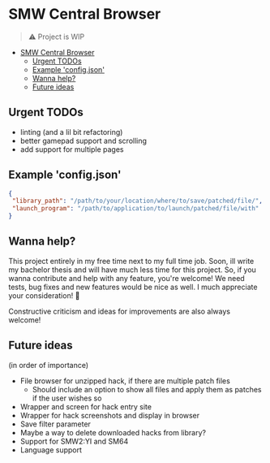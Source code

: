# SMW Central Browser
>
> :warning: Project is WIP

- [SMW Central Browser](#smw-central-browser)
  - [Urgent TODOs](#urgent-todos)
  - [Example 'config.json'](#example-configjson)
  - [Wanna help?](#wanna-help)
  - [Future ideas](#future-ideas)

## Urgent TODOs

- linting (and a lil bit refactoring)
- better gamepad support and scrolling
- add support for multiple pages

## Example 'config.json'

```json
{
 "library_path": "/path/to/your/location/where/to/save/patched/file/",
 "launch_program": "/path/to/application/to/launch/patched/file/with"
}
```

## Wanna help?

This project entirely in my free time next to my full time job. Soon, ill write my bachelor thesis and will have much less time for this project. So, if you wanna contribute and help with any feature, you're welcome! We need tests, bug fixes and new features would be nice as well. I much appreciate your consideration! :slightly_smiling_face:

Constructive criticism and ideas for improvements are also always welcome!

## Future ideas

(in order of importance)

- File browser for unzipped hack, if there are multiple patch files
  - Should include an option to show all files and apply them as patches if the user wishes so
- Wrapper and screen for hack entry site
- Wrapper for hack screenshots and display in browser
- Save filter parameter
- Maybe a way to delete downloaded hacks from library?
- Support for SMW2:YI and SM64
- Language support
